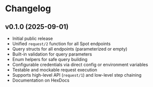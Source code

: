 # Changelog

## v0.1.0 (2025-09-01)

- Initial public release
- Unified `request/2` function for all Spot endpoints
- Query structs for all endpoints (parameterized or empty)
- Built-in validation for query parameters
- Enum helpers for safe query building
- Configurable credentials via direct config or environment variables
- Testable and mockable request execution
- Supports high-level API (`request/1`) and low-level step chaining
- Documentation on HexDocs

